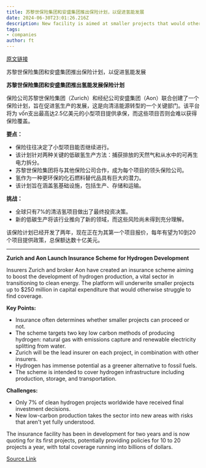 ```yaml
---
title: 苏黎世保险集团和安盛集团推出保险计划，以促进氢能发展
date: 2024-06-30T23:01:26.216Z
description: New facility is aimed at smaller projects that would otherwise struggle to find cover
tags: 
- companies
author: ft
---
```


[原文链接](https://ft.com/content/0c2fd370-39be-49b4-8331-4eeb9894506e)

苏黎世保险集团和安盛集团推出保险计划，以促进氢能发展

**苏黎世保险集团和安盛集团推出氢能发展保险计划**

保险公司苏黎世保险集团（Zurich）和经纪公司安盛集团（Aon）联合创建了一个保险计划，旨在促进氢生产的发展，这是向清洁能源转型的一个关键部门。该平台将为 vốn支出最高达2.5亿美元的小型项目提供承保，而这些项目否则会难以获得保险覆盖。

**要点：**
- 保险往往决定了小型项目能否继续进行。
- 该计划针对两种关键的低碳氢生产方法：捕获排放的天然气和从水中的可再生电力拆分。
- 苏黎世保险集团将与其他保险公司合作，成为每个项目的领头保险公司。
- 氢作为一种更环保的化石燃料替代品具有巨大的潜力。
- 该计划旨在涵盖氢基础设施，包括生产、存储和运输。

**挑战：**
- 全球只有7%的清洁氢项目做出了最终投资决策。
- 新的低碳生产将该行业推向了新的领域，而这些风险尚未得到充分理解。

该保险计划已经开发了两年，现在正在为其第一个项目报价，每年有望为10到20个项目提供政策，总保额达数十亿美元。

---

 **Zurich and Aon Launch Insurance Scheme for Hydrogen Development**

Insurers Zurich and broker Aon have created an insurance scheme aiming to boost the development of hydrogen production, a vital sector in transitioning to clean energy. The platform will underwrite smaller projects up to $250 million in capital expenditure that would otherwise struggle to find coverage.

**Key Points:**
- Insurance often determines whether smaller projects can proceed or not.
- The scheme targets two key low carbon methods of producing hydrogen: natural gas with emissions capture and renewable electricity splitting from water.
- Zurich will be the lead insurer on each project, in combination with other insurers.
- Hydrogen has immense potential as a greener alternative to fossil fuels.
- The scheme is intended to cover hydrogen infrastructure including production, storage, and transportation.

**Challenges:**
- Only 7% of clean hydrogen projects worldwide have received final investment decisions.
- New low-carbon production takes the sector into new areas with risks that aren't yet fully understood.

The insurance facility has been in development for two years and is now quoting for its first projects, potentially providing policies for 10 to 20 projects a year, with total coverage running into billions of dollars.

[Source Link](https://ft.com/content/0c2fd370-39be-49b4-8331-4eeb9894506e)

